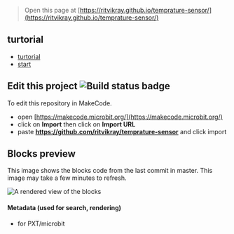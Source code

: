 
> Open this page at [https://ritvikray.github.io/temprature-sensor/](https://ritvikray.github.io/temprature-sensor/)

## turtorial
* [turtorial](https://makecode.microbit.org/---docs?md=%23%20Temprature%20Sensor%0A%0A%23%23%20Step%201%0A%0ADrag%20the%20Input%20on%20A%20button%20pressed%20and%20in%20it%20put%20the%20show%20string%20block.%0Ain%20the%20show%20string%20block%20drag%20the%20join%20block%20from%20the%20text%20section.%0A%60%60%60blocks%0Ainput.onButtonPressed(Button.A%2C%20function%20()%20%7B%0A%20%20%20%20basic.showString(%22Hello%22%20%2B%20%22World%22)%0A%7D)%0A%60%60%60%0A%0A%23%23%20Step%202%0A%0AIn%20the%20first%20parameter%20of%20the%20join%20block%20drag%20a%20temprature%20sensor%20block%20from%20input%20and%20in%20the%20second%20parameter%20of%20the%20join%20block%20write%20C%0A%60%60%60blocks%0Ainput.onButtonPressed(Button.A%2C%20function%20()%20%7B%0A%20%20%20%20basic.showString(%22%22%20%2B%20input.lightLevel()%20%2B%20%22C%22)%0A%7D)%0A%60%60%60%0A%23%23%20Step%203%0ADrag%20another%20on%20a%20ButtonPressed%20block%20and%20click%20on%20the%20a%20and%20change%20it%20to%20B.%20in%20it%20again%20put%20the%20join%20block%20and%20in%20the%20econd%20parameter%20of%20it%20write%20F%0A%60%60%60blocks%0Ainput.onButtonPressed(Button.B%2C%20function%20()%20%7B%0A%20%20%20%20basic.showString(%22Hello%22%20%2B%20%22F%22)%0A%7D)%0A%60%60%60%0A%23%23%20Step%204%0AIn%20the%20first%20parameter%20of%20the%20join%20block%20put%20the%20formula%20temprature%20sensor%20block%20X%201.8%20%2B%2032%0A%60%60%60blocks%0Ainput.onButtonPressed(Button.B%2C%20function%20()%20%7B%0A%20%20%20%20basic.showString(%22%22%20%2B%20(input.lightLevel()%20*%201.8%20%2B%2032)%20%2B%20%22F%22)%0A%7D)%0A%60%60%60%0A%23%23%20Step%205%0ATry%20it%20on%20your%20micro%3Abit!%0A%3Cscript%20src%3D%22https%3A%2F%2Fmakecode.com%2Fgh-pages-embed.js%22%3E%3C%2Fscript%3E%3Cscript%3EmakeCodeRender(%22%7B%7B%20site.makecode.home_url%20%7D%7D%22%2C%20%22%7B%7B%20site.github.owner_name%20%7D%7D%2F%7B%7B%20site.github.repository_name%20%7D%7D%22)%3B%3C%2Fscript%3E)
* [start](https://makecode.microbit.org/#tutorial:github:ritvikray/temprature-sensor/tutorial)

## Edit this project ![Build status badge](https://github.com/ritvikray/temprature-sensor/workflows/MakeCode/badge.svg)

To edit this repository in MakeCode.

* open [https://makecode.microbit.org/](https://makecode.microbit.org/)
* click on **Import** then click on **Import URL**
* paste **https://github.com/ritvikray/temprature-sensor** and click import

## Blocks preview

This image shows the blocks code from the last commit in master.
This image may take a few minutes to refresh.

![A rendered view of the blocks](https://github.com/ritvikray/temprature-sensor/raw/master/.github/makecode/blocks.png)

#### Metadata (used for search, rendering)

* for PXT/microbit
<script src="https://makecode.com/gh-pages-embed.js"></script><script>makeCodeRender("{{ site.makecode.home_url }}", "{{ site.github.owner_name }}/{{ site.github.repository_name }}");</script>
